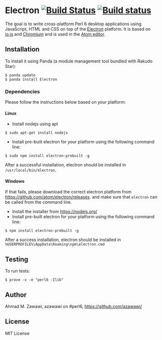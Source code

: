 # Electron [![Build Status](https://travis-ci.org/azawawi/perl6-electron.svg?branch=master)](https://travis-ci.org/azawawi/perl6-electron) [![Build status](https://ci.appveyor.com/api/projects/status/github/azawawi/perl6-electron?svg=true)](https://ci.appveyor.com/project/azawawi/perl6-electron/branch/master)

The goal is to write cross-platform Perl 6 desktop applications using
JavaScript, HTML and CSS on top of the [Electron](https://github.com/atom/electron) platform. It is based on [io.js](http://iojs.org) and [Chromium](http://www.chromium.org) and is used in
 the [Atom editor](https://github.com/atom/atom).

## Installation

To install it using Panda (a module management tool bundled with Rakudo Star):

```
$ panda update
$ panda install Electron
```

### Dependencies

Please follow the instructions below based on your platform:

#### Linux

- Install nodejs using apt
```
$ sudo apt-get install nodejs
```
- Install pre-built electron for your platform using the following command
  line:
```
$ sudo npm install electron-prebuilt -g
```

After a successful installation, electron should be installed in
``/usr/local/bin/electron``.

#### Windows

If that fails, please download the correct electron platform from
https://github.com/atom/electron/releases. and make sure that ```electron```
can be called from the command line.

- Install the installer from https://nodejs.org/
- Install pre-built electron for your platform using the following command
  line:
```
$ npm install electron-prebuilt -g
```

After a success installation, electron should be installed in
``%USERPROFILE%\AppData\Roaming\npm\electron.cmd``

## Testing

To run tests:

```
$ prove -v -e "perl6 -Ilib"
```

## Author

Ahmad M. Zawawi, azawawi on #perl6, https://github.com/azawawi/

## License

MIT License
